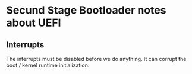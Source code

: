 # Secund Stage Bootloader notes about UEFI

## Interrupts
The interrupts must be disabled before we do anything. It can corrupt the boot / kernel runtime initialization.

## 